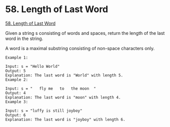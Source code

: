 # 58. Length of Last Word

[58. Length of Last Word](https://leetcode.com/problems/length-of-last-word)

Given a string s consisting of words and spaces, return the length of the last word in the string.

A word is a maximal
substring
consisting of non-space characters only.

```
Example 1:

Input: s = "Hello World"
Output: 5
Explanation: The last word is "World" with length 5.
Example 2:

Input: s = "   fly me   to   the moon  "
Output: 4
Explanation: The last word is "moon" with length 4.
Example 3:

Input: s = "luffy is still joyboy"
Output: 6
Explanation: The last word is "joyboy" with length 6.
```
